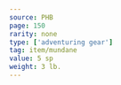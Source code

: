 ```yaml
---
source: PHB
page: 150
rarity: none
type: ['adventuring gear']
tag: item/mundane
value: 5 sp
weight: 3 lb.
---
```


